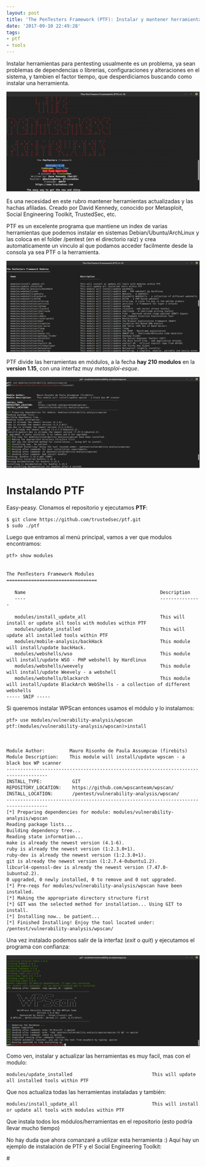 ```yaml
---
layout: post
title: 'The PenTesters Framework (PTF): Instalar y mantener herramientas de Pentesting'
date: '2017-09-10 22:49:28'
tags:
- ptf
- tools
---
```


Instalar herramientas para pentesting usualmente es un problema, ya sean problemas de dependencias o librerias, configuraciones y alteraciones en el sistema, y tambien el factor tiempo, que desperdiciamos buscando como instalar una herramienta.

![Portada](/images/screenshots/Screenshot-from-2017-09-10-16-25-46.png)

Es una necesidad en este rubro mantener herramientas actualizadas y las hachas afiladas. Creado por David Kennedy, conocido por Metasploit, Social Engineering Toolkit, TrustedSec, etc.

PTF es un excelente programa que mantiene un index de varias herramientas que podemos instalar en sistemas Debian/Ubuntu/ArchLinux y las coloca en el folder /pentest (en el directorio raiz) y crea automaticamente un vinculo al que podamos acceder facilmente desde la consola ya sea PTF o la herramienta.

![Modulos](/images/screenshots/Screenshot-from-2017-09-10-16-29-24.png)

PTF divide las herramientas en módulos, a la fecha **hay 210 modulos** en la **version 1.15**, con una interfaz muy *metasploi-esque*.

![Instalar WPScan](/images/screenshots/Screenshot-from-2017-09-10-16-34-04.png)

# Instalando PTF

Easy-peasy. Clonamos el repositorio y ejecutamos **PTF**:
```
$ git clone https://github.com/trustedsec/ptf.git
$ sudo ./ptf
```

Luego que entramos al menú principal, vamos a ver que modulos encontramos:
```
ptf> show modules


The PenTesters Framework Modules
=================================

   Name                                                 Description 
   ----                                                 ---------------
    
   modules/install_update_all                           This will install or update all tools with modules within PTF
   modules/update_installed                             This will update all installed tools within PTF
   modules/mobile-analysis/backHack                     This module will install/update backHack.
   modules/webshells/wso                                This module will install/update WSO - PHP webshell by Hardlinux
   modules/webshells/weevely                            This module will install/update Weevely - a webshell
   modules/webshells/blackarch                          This module will install/update BlackArch WebShells - a collection of different webshells
----- SNIP -----
```

Si queremos instalar WPScan entonces usamos el módulo y lo instalamos:
```
ptf> use modules/vulnerability-analysis/wpscan
ptf:(modules/vulnerability-analysis/wpscan)>install



Module Author:         Mauro Risonho de Paula Assumpcao (firebits)
Module Description:    This module will install/update wpscan - a black box WP scanner
-------------------------------------------------------------------------------------
INSTALL_TYPE:           GIT
REPOSITORY_LOCATION:    https://github.com/wpscanteam/wpscan/
INSTALL_LOCATION:       /pentest/vulnerability-analysis/wpscan/
-------------------------------------------------------------------------------------
[*] Preparing dependencies for module: modules/vulnerability-analysis/wpscan
Reading package lists...
Building dependency tree...
Reading state information...
make is already the newest version (4.1-6).
ruby is already the newest version (1:2.3.0+1).
ruby-dev is already the newest version (1:2.3.0+1).
git is already the newest version (1:2.7.4-0ubuntu1.2).
libcurl4-openssl-dev is already the newest version (7.47.0-1ubuntu2.2).
0 upgraded, 0 newly installed, 0 to remove and 0 not upgraded.
[*] Pre-reqs for modules/vulnerability-analysis/wpscan have been installed.
[*] Making the appropriate directory structure first
[*] GIT was the selected method for installation... Using GIT to install.
[*] Installing now.. be patient...
[*] Finished Installing! Enjoy the tool located under: /pentest/vulnerability-analysis/wpscan/
```

Una vez instalado podemos salir de la interfaz (*exit* o *quit*) y ejecutamos el programa con confianza:

![WPScan](/images/screenshots/Screenshot-from-2017-09-10-16-38-00.png)

Como ven, instalar y actualizar las herramientas es muy facil, mas con el modulo:
```
modules/update_installed                             This will update all installed tools within PTF
```

Que nos actualiza todas las herramientas instaladas y también:
```
modules/install_update_all                           This will install or update all tools with modules within PTF
```

Que instala todos los módulos/herramientas en el repositorio (esto podría llevar mucho tiempo)

No hay duda que ahora comanzaré a utilizar esta herramienta :)
Aquí hay un ejemplo de instalación de PTF y el Social Engineering Toolkit:

#<script type="text/javascript" src="https://asciinema.org/a/0c5tJ2G6YqZBFqGWqCK3AHX9h.js" id="asciicast-0c5tJ2G6YqZBFqGWqCK3AHX9h" async></script>